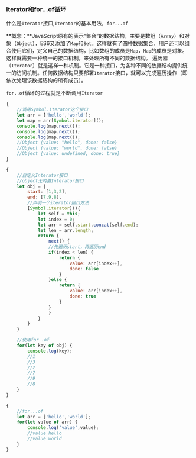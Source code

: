 ### Iterator和for...of循环

什么是`Iterator`接口,`Iterator`的基本用法，`for...of`

**概念：**JavaScript原有的表示“集合”的数据结构，主要是数组（`Array`）和对象（`Object`），ES6又添加了`Map`和`Set`。这样就有了四种数据集合，用户还可以组合使用它们，定义自己的数据结构，比如数组的成员是`Map`，`Map`的成员是对象。这样就需要一种统一的接口机制，来处理所有不同的数据结构。
遍历器（`Iterator`）就是这样一种机制。它是一种接口，为各种不同的数据结构提供统一的访问机制。任何数据结构只要部署`Iterator`接口，就可以完成遍历操作（即依次处理该数据结构的所有成员）。

`for..of`循环的过程就是不断调用`Iterator`

``` js
{
	//调用Symbol.iterator这个接口	
	let arr = ['hello','world'];
	let map = arr[Symbol.iterator]();
	console.log(map.next());
	console.log(map.next());
	console.log(map.next());
	//Object {value: "hello", done: false}
	//Object {value: "world", done: false}
	//Object {value: undefined, done: true}
}

{
	//自定义Interator接口
	//object无内置Interator接口
	let obj = {
		start: [1,3,2],
		end: [7,9,8],
		//声明一个iterator接口方法
		[Symbol.iterator](){
			let self = this;
			let index = 0;
			let arr = self.start.concat(self.end);
			let len = arr.length;
			return {
				next() {
		    	//先遍历start，再遍历end
		    	if(index < len) {
		    		return {
		    			value: arr[index++],
		    			done: false
		    		}
		    	}else {
		    		return {
		    			value: arr[index++],
		    			done: true
		    		}
		    	}
				}
			}
		}
	}

	//使用for..of
	for(let key of obj) {
		console.log(key);
		//1
		//3
		//2
		//7
		//9
		//8
	}
}

{
	//for...of
	let arr = ['hello','world'];
	for(let value of arr) {
		console.log('value',value);
		//value hello
		//value world
	}
}
```







